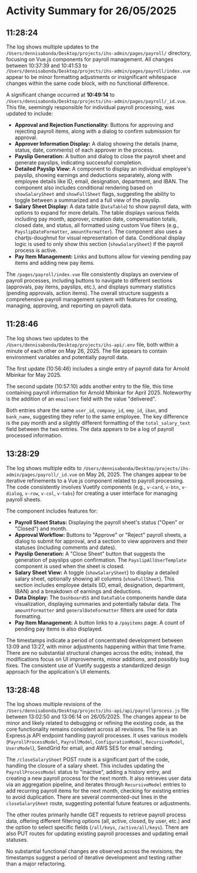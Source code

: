# Activity Summary for 26/05/2025

## 11:28:24
The log shows multiple updates to the `/Users/dennisabonda/Desktop/projects/ihs-admin/pages/payroll/` directory, focusing on Vue.js components for payroll management.  All changes between 10:37:39 and 10:41:53  to `/Users/dennisabonda/Desktop/projects/ihs-admin/pages/payroll/index.vue` appear to be minor formatting adjustments or insignificant whitespace changes within the same code block, with no functional difference.

A significant change occurred at **10:49:14**  to `/Users/dennisabonda/Desktop/projects/ihs-admin/pages/payroll/_id.vue`. This file, seemingly responsible for individual payroll processing, was updated to include:

*   **Approval and Rejection Functionality:** Buttons for approving and rejecting payroll items, along with a dialog to confirm submission for approval.
*   **Approver Information Display:** A dialog showing the details (name, status, date, comments) of each approver in the process.
*   **Payslip Generation:** A button and dialog to close the payroll sheet and generate payslips, indicating successful completion.
*   **Detailed Payslip View:**  A component to display an individual employee's payslip, showing earnings and deductions separately, along with employee details like ID, email, designation, department, and IBAN. The component also includes conditional rendering based on `showSalarySheet` and `showFullSheet` flags, suggesting the ability to toggle between a summarized and a full view of the payslip.
*   **Salary Sheet Display:**  A data table (`DataTable`) to show payroll data, with options to expand for more details.  The table displays various fields including pay month, approver, creation date, compensation totals, closed date, and status, all formatted using custom Vue filters (e.g., `PayslipDateFormatter`, `amountFormatter`). The component also uses a chartjs-doughnut for visual representation of data.  Conditional display logic is used to only show this section (`showSalarySheet`) if the payroll process is active.
*   **Pay Item Management:** Links and buttons allow for viewing pending pay items and adding new pay items.

The `/pages/payroll/index.vue` file consistently displays an overview of payroll processes, including buttons to navigate to different sections (approvals, pay items, payslips, etc.), and displays summary statistics (pending approvals, action items).  The overall structure suggests a comprehensive payroll management system with features for creating, managing, approving, and reporting on payroll data.


## 11:28:46
The log shows two updates to the `/Users/dennisabonda/Desktop/projects/ihs-api/.env` file, both within a minute of each other on May 26, 2025.  The file appears to contain environment variables and potentially payroll data.

The first update (10:56:46) includes a single entry of payroll data for Arnold Mbinkar for May 2025.

The second update (10:57:10) adds another entry to the file,  this time containing payroll information for Arnold Mbinkar for April 2025.  Noteworthy is the addition of an `emailsent` field with the value "delivered".

Both entries share the same `user_id`, `company_id`, `emp_id`, `iban`, and `bank_name`, suggesting they refer to the same employee.  The key difference is the pay month and a slightly different formatting of the `total_salary_text` field between the two entries.  The data appears to be a log of payroll processed information.


## 13:28:29
The log shows multiple edits to `/Users/dennisabonda/Desktop/projects/ihs-admin/pages/payroll/_id.vue` on May 26, 2025.  The changes appear to be iterative refinements to a Vue.js component related to payroll processing.  The code consistently involves Vuetify components (e.g., `v-card`, `v-btn`, `v-dialog`, `v-row`, `v-col`, `v-tabs`) for creating a user interface for managing payroll sheets.

The component includes features for:

* **Payroll Sheet Status:** Displaying the payroll sheet's status ("Open" or "Closed") and month.
* **Approval Workflow:** Buttons to "Approve" or "Reject" payroll sheets, a dialog to submit for approval, and a section to view approvers and their statuses (including comments and dates).
* **Payslip Generation:**  A "Close Sheet" button that suggests the generation of payslips upon confirmation.  The `PayslipAllUserTemplate` component is used when the sheet is closed.
* **Salary Sheet View:** A toggle (`showSalarySheet`) to display a detailed salary sheet, optionally showing all columns (`showFullSheet`).  This section includes employee details (ID, email, designation, department, IBAN) and a breakdown of earnings and deductions.
* **Data Display:**  The `DashboardSS` and `DataTable` components handle data visualization, displaying summaries and potentially tabular data.  The `amountFormatter` and `generalDateFormatter` filters are used for data formatting.
* **Pay Item Management:** A button links to a `/payitems` page.  A count of pending pay items is also displayed.

The timestamps indicate a period of concentrated development between 13:09 and 13:27, with minor adjustments happening within that time frame.  There are no substantial structural changes across the edits; instead, the modifications focus on UI improvements, minor additions, and possibly bug fixes.  The consistent use of Vuetify suggests a standardized design approach for the application's UI elements.


## 13:28:48
The log shows multiple revisions of the `/Users/dennisabonda/Desktop/projects/ihs-api/api/payrollprocess.js` file between 13:02:50 and 13:06:14 on 26/05/2025.  The changes appear to be minor and likely related to debugging or refining the existing code, as the core functionality remains consistent across all revisions.  The file is an Express.js API endpoint handling payroll processes.  It uses various models (`PayrollProcessModel`, `PayrollModel`, `ConfigurationModel`, `RecursiveModel`, `UsersModel`),  SendGrid for email, and AWS SES for email sending.

The `/closeSalarySheet` POST route is a significant part of the code, handling the closure of a salary sheet. This includes updating the `PayrollProcessModel` status to "inactive", adding a history entry, and creating a new payroll process for the next month.  It also retrieves user data via an aggregation pipeline, and iterates through `RecursiveModel` entries to add recurring payroll items for the next month, checking for existing entries to avoid duplication.  There are several commented-out lines in the `closeSalarySheet` route, suggesting potential future features or adjustments.

The other routes primarily handle GET requests to retrieve payroll process data, offering different filtering options (all, active, closed, by user, etc.) and the option to select specific fields (`/all/keys`, `/active/all/keys`).  There are also PUT routes for updating existing payroll processes and updating email statuses.

No substantial functional changes are observed across the revisions; the timestamps suggest a period of iterative development and testing rather than a major refactoring.

